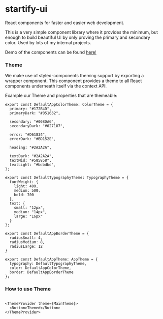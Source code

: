 # startify-ui

React components for faster and easier web development. 

This is a very simple component library where it provides the minimum, but enough to build beautiful UI by only proving the primary and secondary color. 
Used by lots of my internal projects. 

Demo of the components can be found [here!](https://ahpoi.github.io/startify-ui/?path=/docs/inputs-button--button-styles)

### Theme 

We make use of styled-components theming support by exporting a <ThemeProvider> wrapper component. This component provides a theme to all React components underneath itself via the context API.

Example our Theme and properties that are themeable:

```
export const DefaultAppColorTheme: ColorTheme = {
  primary: "#172B4D",
  primaryDark: "#051632",

  secondary: "#008DA6",
  secondaryDark: "#027187",

  error: "#D61834",
  errorDark: "#BD152E",

  heading: "#2A2A2A",

  textDark: "#2A2A2A",
  textMid: "#585858",
  textLight: "#bdbdbd",
};

export const DefaultTypographyTheme: TypographyTheme = {
  fontWeight: {
    light: 400,
    medium: 500,
    bold: 700
  },
  text: {
    small: "12px",
    medium: "14px",
    large: "16px"
  }
};

export const DefaultAppBorderTheme = {
  radiusSmall: 4,
  radiusMedium: 8,
  radiusLarge: 12
}

export const DefaultAppTheme: AppTheme = {
  typography: DefaultTypographyTheme,
  color: DefaultAppColorTheme,
  border: DefaultAppBorderTheme
};
```

### How to use Theme

```

<ThemeProvider theme={MainTheme}>
  <Button>Themed</Button>
</ThemeProvider>
    
```
